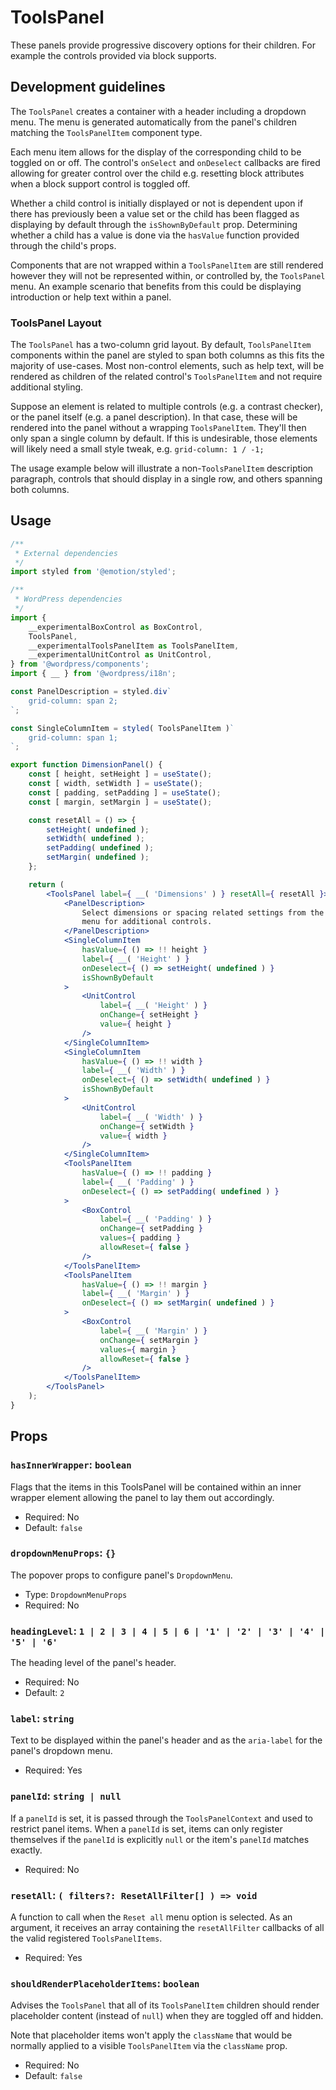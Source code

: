 # ToolsPanel

These panels provide progressive discovery options for their children. For
example the controls provided via block supports.

## Development guidelines

The `ToolsPanel` creates a container with a header including a
dropdown menu. The menu is generated automatically from the panel's children
matching the `ToolsPanelItem` component type.

Each menu item allows for the display of the corresponding child to be
toggled on or off. The control's `onSelect` and `onDeselect` callbacks are fired
allowing for greater control over the child e.g. resetting block attributes when
a block support control is toggled off.

Whether a child control is initially displayed or not is dependent upon
if there has previously been a value set or the child has been flagged as
displaying by default through the `isShownByDefault` prop. Determining whether a
child has a value is done via the `hasValue` function provided through the
child's props.

Components that are not wrapped within a `ToolsPanelItem` are still rendered
however they will not be represented within, or controlled by, the `ToolsPanel`
menu. An example scenario that benefits from this could be displaying
introduction or help text within a panel.

### ToolsPanel Layout

The `ToolsPanel` has a two-column grid layout. By default, `ToolsPanelItem`
components within the panel are styled to span both columns as this fits the
majority of use-cases. Most non-control elements, such as help text, will be
rendered as children of the related control's `ToolsPanelItem` and not require
additional styling.

Suppose an element is related to multiple controls (e.g. a contrast checker), or
the panel itself (e.g. a panel description). In that case, these will be
rendered into the panel without a wrapping `ToolsPanelItem`. They'll then only
span a single column by default. If this is undesirable, those elements will
likely need a small style tweak, e.g. `grid-column: 1 / -1;`

The usage example below will illustrate a non-`ToolsPanelItem` description
paragraph, controls that should display in a single row, and others spanning
both columns.

## Usage

```jsx
/**
 * External dependencies
 */
import styled from '@emotion/styled';

/**
 * WordPress dependencies
 */
import {
	__experimentalBoxControl as BoxControl,
	ToolsPanel,
	__experimentalToolsPanelItem as ToolsPanelItem,
	__experimentalUnitControl as UnitControl,
} from '@wordpress/components';
import { __ } from '@wordpress/i18n';

const PanelDescription = styled.div`
	grid-column: span 2;
`;

const SingleColumnItem = styled( ToolsPanelItem )`
	grid-column: span 1;
`;

export function DimensionPanel() {
	const [ height, setHeight ] = useState();
	const [ width, setWidth ] = useState();
	const [ padding, setPadding ] = useState();
	const [ margin, setMargin ] = useState();

	const resetAll = () => {
		setHeight( undefined );
		setWidth( undefined );
		setPadding( undefined );
		setMargin( undefined );
	};

	return (
		<ToolsPanel label={ __( 'Dimensions' ) } resetAll={ resetAll }>
			<PanelDescription>
				Select dimensions or spacing related settings from the
				menu for additional controls.
			</PanelDescription>
			<SingleColumnItem
				hasValue={ () => !! height }
				label={ __( 'Height' ) }
				onDeselect={ () => setHeight( undefined ) }
				isShownByDefault
			>
				<UnitControl
					label={ __( 'Height' ) }
					onChange={ setHeight }
					value={ height }
				/>
			</SingleColumnItem>
			<SingleColumnItem
				hasValue={ () => !! width }
				label={ __( 'Width' ) }
				onDeselect={ () => setWidth( undefined ) }
				isShownByDefault
			>
				<UnitControl
					label={ __( 'Width' ) }
					onChange={ setWidth }
					value={ width }
				/>
			</SingleColumnItem>
			<ToolsPanelItem
				hasValue={ () => !! padding }
				label={ __( 'Padding' ) }
				onDeselect={ () => setPadding( undefined ) }
			>
				<BoxControl
					label={ __( 'Padding' ) }
					onChange={ setPadding }
					values={ padding }
					allowReset={ false }
				/>
			</ToolsPanelItem>
			<ToolsPanelItem
				hasValue={ () => !! margin }
				label={ __( 'Margin' ) }
				onDeselect={ () => setMargin( undefined ) }
			>
				<BoxControl
					label={ __( 'Margin' ) }
					onChange={ setMargin }
					values={ margin }
					allowReset={ false }
				/>
			</ToolsPanelItem>
		</ToolsPanel>
	);
}
```

## Props

### `hasInnerWrapper`: `boolean`

Flags that the items in this ToolsPanel will be contained within an inner
wrapper element allowing the panel to lay them out accordingly.

- Required: No
- Default: `false`

### `dropdownMenuProps`: `{}`

The popover props to configure panel's `DropdownMenu`.

-   Type: `DropdownMenuProps`
-   Required: No

### `headingLevel`: `1 | 2 | 3 | 4 | 5 | 6 | '1' | '2' | '3' | '4' | '5' | '6'`

The heading level of the panel's header.

-   Required: No
-   Default: `2`

### `label`: `string`

Text to be displayed within the panel's header and as the `aria-label` for the
panel's dropdown menu.

- Required: Yes

### `panelId`: `string | null`

If a `panelId` is set, it is passed through the `ToolsPanelContext` and used
to restrict panel items. When a `panelId` is set, items can only register
themselves if the `panelId` is explicitly `null` or the item's `panelId` matches
exactly.

- Required: No

### `resetAll`: `( filters?: ResetAllFilter[] ) => void`

A function to call when the `Reset all` menu option is selected. As an argument, it receives an array containing the `resetAllFilter` callbacks of all the valid registered `ToolsPanelItems`.

- Required: Yes

### `shouldRenderPlaceholderItems`: `boolean`

Advises the `ToolsPanel` that all of its `ToolsPanelItem` children should render
placeholder content (instead of `null`) when they are toggled off and hidden.

Note that placeholder items won't apply the `className` that would be
normally applied to a visible `ToolsPanelItem` via the `className` prop.

- Required: No
- Default: `false`
